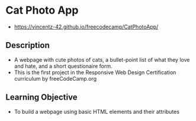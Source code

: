 # Cat Photo App
* https://vincentz-42.github.io/freecodecamp/CatPhotoApp/

## Description
* A webpage with cute photos of cats, a bullet-point list of what they love and hate, and a short questionaire form. 
* This is the first project in the Responsive Web Design Certification curriculum by freeCodeCamp.org

## Learning Objective
* To build a webpage using basic HTML elements and their attributes 